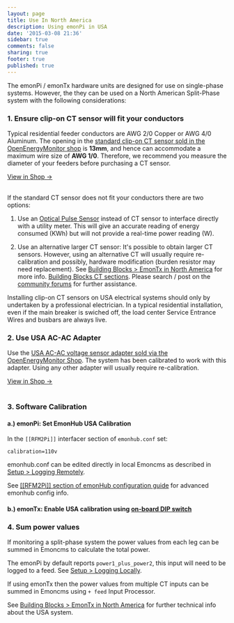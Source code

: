 ```yaml
---
layout: page
title: Use In North America
description: Using emonPi in USA
date: '2015-03-08 21:36'
sidebar: true
comments: false
sharing: true
footer: true
published: true
---
```


The emonPi / emonTx hardware units are designed for use on single-phase systems. However, the they can be used on a North American Split-Phase system with the following considerations:


### 1. Ensure clip-on CT sensor will fit your conductors

Typical residential feeder conductors are AWG 2/0 Copper or AWG 4/0 Aluminum.  The opening in the [standard clip-on CT sensor sold in the OpenEnergyMonitor shop](http://shop.openenergymonitor.com/100a-max-clip-on-current-sensor-ct/) is **13mm**, and hence can accommodate a maximum wire size of **AWG 1/0**. Therefore, we recommend you measure the diameter of your feeders before purchasing a CT sensor.


<a class="btn pull-right" href="http://shop.openenergymonitor.com/100a-max-clip-on-current-sensor-ct/">View in Shop &rarr; </a>
<br><br>

If the standard CT sensor does not fit your conductors there are two options:

1. Use an [Optical Pulse Sensor](https://shop.openenergymonitor.com/optical-utility-meter-led-pulse-sensor/) instead of CT sensor to interface directly with a utility meter. This will give an accurate reading of energy consumed (KWh) but will not provide a real-time power reading (W).

2. Use an alternative larger CT sensor: It's possible to obtain larger CT sensors. However, using an alternative CT will usually require re-calibration and possibly, hardware modification (burden resistor may need replacement). See [Building Blocks > EmonTx in North America](https://openenergymonitor.org/emon/buildingblocks/EmonTx-in-North-America) for more info. [Building Blocks CT sections](https://openenergymonitor.org/emon/buildingblocks/EmonTx-in-North-America). Please search / post on the [community forums](https://community.openenergymonitor.org) for further assistance.

<p class='note warning'>
Installing clip-on CT sensors on USA electrical systems should only by undertaken by a professional electrician. In a typical residential installation, even if the main breaker is swiched off, the load center Service Entrance Wires and busbars are always live.
</p>

### 2. Use USA AC-AC Adapter


Use the [USA AC-AC voltage sensor adapter sold via the OpenEnergyMonitor Shop](http://shop.openenergymonitor.com/ac-ac-power-supply-adapter-ac-voltage-sensor-us-plug). The system has been calibrated to work with this adapter. Using any other adapter will usually require re-calibration.

<a class="btn pull-right" href="http://shop.openenergymonitor.com/ac-ac-power-supply-adapter-ac-voltage-sensor-us-plug/">View in Shop &rarr; </a>
<br><br>

### 3. Software Calibration

#### a.) emonPi: Set EmonHub USA Calibration

In the `[[RFM2Pi]]` interfacer section of `emonhub.conf` set:

`calibration=110v`

emonhub.conf can be edited directly in local Emoncms as described in [Setup > Logging Remotely](/setup/remote).

See [[[RFM2Pi]] section of emonHub configuration guide](https://github.com/openenergymonitor/emonhub/blob/emon-pi/configuration.md#a-rfm2pi) for advanced emonhub config info.

#### b.) emonTx: Enable USA calibration using [on-board DIP switch](https://wiki.openenergymonitor.org/index.php/EmonTx_V3.4#DIP_Switch_Config)

### 4. Sum power values

If monitoring a split-phase system the power values from each leg can be summed in Emoncms to calculate the total power.

The emonPi by default reports `power1_plus_power2`, this input will need to be logged to a feed. See [Setup > Logging Locally](/setup/local).

If using emonTx then the power values from multiple CT inputs can be summed in Emoncms using `+ feed` Input Processor.

See [Building Blocks > EmonTx in North America](https://openenergymonitor.org/emon/buildingblocks/EmonTx-in-North-America) for further technical info about the USA system.
